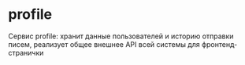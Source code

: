 # profile

Сервис profile: хранит данные пользователей и историю отправки писем, реализует общее внешнее API всей системы для фронтенд-странички
